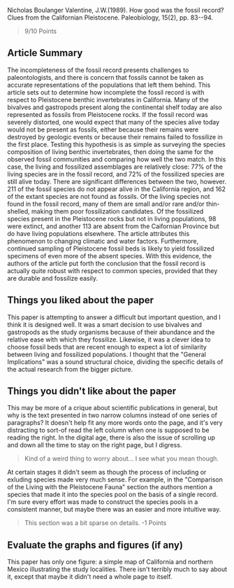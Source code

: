 Nicholas Boulanger
Valentine, J.W.(1989). How good was the fossil record? Clues from the Californian Pleistocene. Paleobiology,
15(2), pp. 83--94. 

> 9/10 Points

## Article Summary

The incompleteness of the fossil record presents challenges to paleontologists, and there is concern that fossils 
cannot be taken as accurate representations of the populations that left them behind. This article sets out to 
determine how incomplete the fossil record is with respect to Pleistocene benthic invertebrates in California.
Many of the bivalves and gastropods present along the continental shelf today are also represented as fossils
from Pleistocene rocks. If the fossil record was severely distorted, one would expect that many of the species alive
today would not be present as fossils, either because their remains were destroyed by geologic events or because 
their remains failed to fossilize in the first place. Testing this hypothesis is as simple as surveying the 
species composition of living benthic invertebrates, then doing the same for the observed fossil communities and
comparing how well the two match. In this case, the living and fossilized assemblages are relatively close: 77%
of the living species are in the fossil record, and 72% of the fossilized species are still alive today. There are
significant differences between the two, however. 211 of the fossil species do not appear alive in the California 
region, and 162 of the extant species are not found as fossils.  Of the living species not found in the fossil 
record, many of them are small and/or rare and/or thin-shelled, making them poor fossilization candidates. Of the
fossilized species present in the Pleistocene rocks but not in living populations, 98 were extinct, and another 113
are absent from the Caifornian Province but do have living populations elsewhere. The article attributes this
phenomenon to changing climatic and water factors. Furthermore, continued sampling of Pleistocene fossil beds is 
likely to yield fossilized specimens of even more of the absent species. With this evidence, the authors of the 
article put forth the conclusion that the fossil record is actually quite robust with respect to common species, 
provided that they are durable and fossilize easily.

## Things you liked about the paper
This paper is attempting to answer a difficult but important question, and I think it is designed well.
It was a smart decision to use bivalves and gastropods as the study organisms because of their abundance and the
relative ease with which they fossilize. Likewise, it was a clever idea to choose fossil beds that are recent enough
to expect a lot of similarity between living and fossilized populations. I thought that the "General Implications"
was a sound structural choice, dividing the specific details of the actual research from the bigger picture. 

## Things you didn't like about the paper
This may be more of a crique about scientific publications in general, but why is the text presented in two
narrow columns instead of one series of paragraphs? It doesn't help fit any more words onto the page, and it's very
distracting to sort-of read the left column when one is supposed to be reading the right. In the digital age,
there is also the issue of scrolling up and down all the time to stay on the right page, but I digress. 

> Kind of a weird thing to worry about... I see what you mean though.

At certain stages it didn't seem as though the process of including or exluding species made very much sense. For 
example, in the "Comparison of the Living with the Pleistocene Fauna" section the authors mention a species that
made it into the species pool on the basis of a single record. I'm sure every effort was made to construct the
species pools in a consistent manner, but maybe there was an easier and more intuitive way. 

> This section was a bit sparse on details. -1 Points

## Evaluate the graphs and figures (if any)
This paper has only one figure: a simple map of California and northern Mexico illustrating the study localities.
There isn't terribly much to say about it, except that maybe it didn't need a whole page to itself. 
